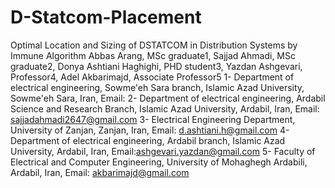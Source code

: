 # D-Statcom-Placement
Optimal Location and Sizing of DSTATCOM in Distribution Systems by Immune Algorithm
Abbas Arang, MSc graduate1, Sajjad Ahmadi, MSc graduate2, Donya Ashtiani Haghighi, PHD student3, Yazdan Ashgevari, Professor4, 
Adel Akbarimajd, Associate Professor5
1- Department of electrical engineering, Sowme'eh Sara branch, Islamic Azad University, Sowme'eh Sara, Iran, Email:
2- Department of electrical engineering, Ardabil Science and Research Branch, Islamic Azad University, Ardabil, Iran, 
Email: sajjadahmadi2647@gmail.com
3- Electrical Engineering Department, University of Zanjan, Zanjan, Iran, Email: d.ashtiani.h@gmail.com
4- Department of electrical engineering, Ardabil branch, Islamic Azad University, Ardabil, Iran, Email:ashgevari.yazdan@gmail.com
5- Faculty of Electrical and Computer Engineering, University of Mohaghegh Ardabili, Ardabil, Iran, Email: akbarimajd@gmail.com
